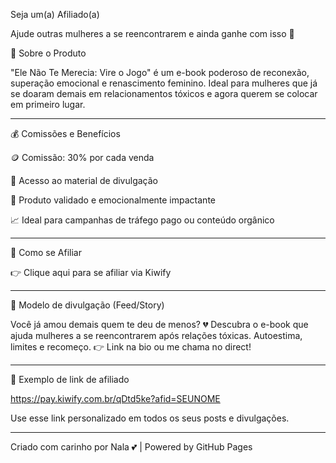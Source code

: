 Seja um(a) Afiliado(a)

Ajude outras mulheres a se reencontrarem e ainda ganhe com isso 💖

📘 Sobre o Produto

"Ele Não Te Merecia: Vire o Jogo" é um e-book poderoso de reconexão, superação emocional e renascimento feminino. Ideal para mulheres que já se doaram demais em relacionamentos tóxicos e agora querem se colocar em primeiro lugar.


---

💰 Comissões e Benefícios

🪙 Comissão: 30% por cada venda

🚀 Acesso ao material de divulgação

🎯 Produto validado e emocionalmente impactante

📈 Ideal para campanhas de tráfego pago ou conteúdo orgânico



---

📎 Como se Afiliar

👉 Clique aqui para se afiliar via Kiwify


---

📢 Modelo de divulgação (Feed/Story)

Você já amou demais quem te deu de menos? 💔
Descubra o e-book que ajuda mulheres a se reencontrarem após relações tóxicas.
Autoestima, limites e recomeço.
👉 Link na bio ou me chama no direct!


---

🔗 Exemplo de link de afiliado

https://pay.kiwify.com.br/qDtd5ke?afid=SEUNOME

Use esse link personalizado em todos os seus posts e divulgações.


---

Criado com carinho por Nala 💕 | Powered by GitHub Pages

